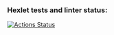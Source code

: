 ### Hexlet tests and linter status:
[![Actions Status](https://github.com/Getloveresponse/layout-designer-project-58/workflows/hexlet-check/badge.svg)](https://github.com/Getloveresponse/layout-designer-project-58/actions)